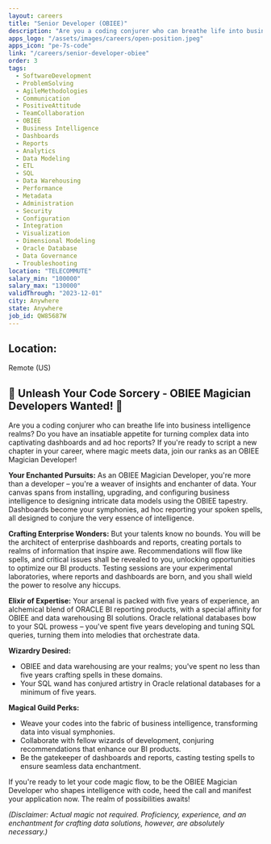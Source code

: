 ```yaml
---
layout: careers
title: "Senior Developer (OBIEE)"
description: "Are you a coding conjurer who can breathe life into business intelligence realms? Do you have an insatiable appetite for turning complex data into captivating dashboards and ad hoc reports? If you're ready to script a new chapter in your career, where magic meets data, join our ranks as an OBIEE Magician Developer!"
apps_logo: "/assets/images/careers/open-position.jpeg"
apps_icon: "pe-7s-code"
link: "/careers/senior-developer-obiee"
order: 3
tags:
  - SoftwareDevelopment
  - ProblemSolving
  - AgileMethodologies
  - Communication
  - PositiveAttitude
  - TeamCollaboration
  - OBIEE
  - Business Intelligence
  - Dashboards
  - Reports
  - Analytics
  - Data Modeling
  - ETL
  - SQL
  - Data Warehousing
  - Performance
  - Metadata
  - Administration
  - Security
  - Configuration
  - Integration
  - Visualization
  - Dimensional Modeling
  - Oracle Database
  - Data Governance
  - Troubleshooting
location: "TELECOMMUTE"
salary_min: "100000"
salary_max: "130000"
validThrough: "2023-12-01"
city: Anywhere
state: Anywhere
job_id: QW85687W
---
```


## Location:

Remote (US)

## 🚀 Unleash Your Code Sorcery - OBIEE Magician Developers Wanted! 🚀

Are you a coding conjurer who can breathe life into business intelligence realms? Do you have an insatiable appetite for turning complex data into captivating dashboards and ad hoc reports? If you're ready to script a new chapter in your career, where magic meets data, join our ranks as an OBIEE Magician Developer!

**Your Enchanted Pursuits:**
As an OBIEE Magician Developer, you're more than a developer – you're a weaver of insights and enchanter of data. Your canvas spans from installing, upgrading, and configuring business intelligence to designing intricate data models using the OBIEE tapestry. Dashboards become your symphonies, ad hoc reporting your spoken spells, all designed to conjure the very essence of intelligence.

**Crafting Enterprise Wonders:**
But your talents know no bounds. You will be the architect of enterprise dashboards and reports, creating portals to realms of information that inspire awe. Recommendations will flow like spells, and critical issues shall be revealed to you, unlocking opportunities to optimize our BI products. Testing sessions are your experimental laboratories, where reports and dashboards are born, and you shall wield the power to resolve any hiccups.

**Elixir of Expertise:**
Your arsenal is packed with five years of experience, an alchemical blend of ORACLE BI reporting products, with a special affinity for OBIEE and data warehousing BI solutions. Oracle relational databases bow to your SQL prowess – you've spent five years developing and tuning SQL queries, turning them into melodies that orchestrate data.

**Wizardry Desired:**
- OBIEE and data warehousing are your realms; you've spent no less than five years crafting spells in these domains.
- Your SQL wand has conjured artistry in Oracle relational databases for a minimum of five years.

**Magical Guild Perks:**
- Weave your codes into the fabric of business intelligence, transforming data into visual symphonies.
- Collaborate with fellow wizards of development, conjuring recommendations that enhance our BI products.
- Be the gatekeeper of dashboards and reports, casting testing spells to ensure seamless data enchantment.

If you're ready to let your code magic flow, to be the OBIEE Magician Developer who shapes intelligence with code, heed the call and manifest your application now. The realm of possibilities awaits!

*(Disclaimer: Actual magic not required. Proficiency, experience, and an enchantment for crafting data solutions, however, are absolutely necessary.)*
